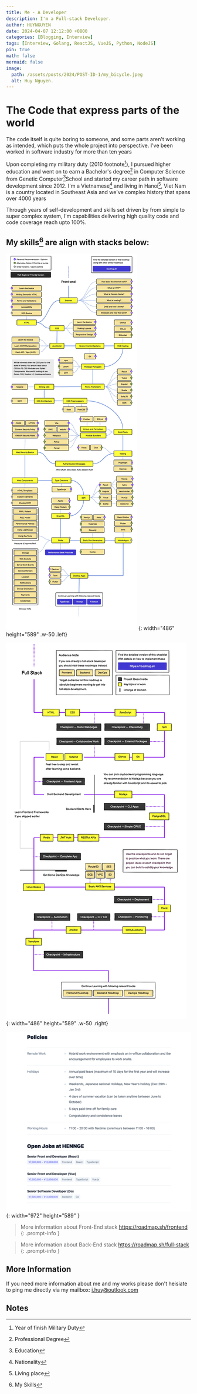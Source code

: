```yaml
---
title: Me - A Developer
description: I'm a Full-stack Developer.
author: HUYNGUYEN	
date: 2024-04-07 12:12:00 +0800
categories: [Blogging, Interview]
tags: [Interview, Golang, ReactJS, VueJS, Python, NodeJS]
pin: true
math: false
mermaid: false
image:
  path: /assets/posts/2024/POST-ID-1/my_bicycle.jpeg
  alt: Huy Nguyen.
---
```

<!-- POST-ID-1 -->
# The Code that express parts of the world

The code itself is quite boring to someone, and some parts aren't working as intended, which puts the whole project into perspective. I've been worked in software industry for more than ten years

Upon completing my military duty (2010 footnote[^2010]), I pursued higher education and went on to earn a Bachelor's degree[^degree] in Computer Science from Genetic Computer[^education]School and started my career path in software development since 2012. I'm a Vietnamese[^nationality] and living in Hanoi[^living], Viet Nam is a country located in Southeast Asia and we've complex history that spans over 4000 years

Through years of self-development and skills set driven by from simple to super complex system, I'm capabilities delivering high quality code and code coverage reach upto 100%.

## My skills[^skills] are align with stacks below:

![Desktop View](/assets/posts/2024/POST-ID-1/frontend.jpg)
{: width="486" height="589" .w-50 .left}

![Desktop View](/assets/posts/2024/POST-ID-1/full-stack.jpg)
{: width="486" height="589" .w-50 .right}

![Desktop View](/assets/posts/2024/POST-ID-3/CapturedJobPosts.png){: width="972" height="589" }

> More information about Front-End stack <https://roadmap.sh/frontend>
{: .prompt-info }

> More information about Back-End stack  <https://roadmap.sh/full-stack>
{: .prompt-info }


## More Information
If you need more information about me and my works please don't heisiate to ping me directly via my mailbox: [i.huy@outlook.com](mailto:i.huy@outlook.com)

## Notes
[^2010]: Year of finish Military Duty
[^education]: Education
[^degree]: Professional Degree
[^nationality]: Nationality
[^living]: Living place
[^skills]: My Skills


